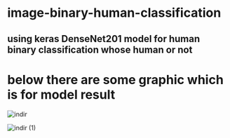 # image-binary-human-classification
## using keras DenseNet201 model for human binary classification whose human or not
# below there are some graphic which is for model result

![indir](https://github.com/user-attachments/assets/6885ed2c-bc7c-450c-86f5-34350021e998)

![indir (1)](https://github.com/user-attachments/assets/4b1d474e-2d65-454f-950e-f19b7e5b3ef8)
